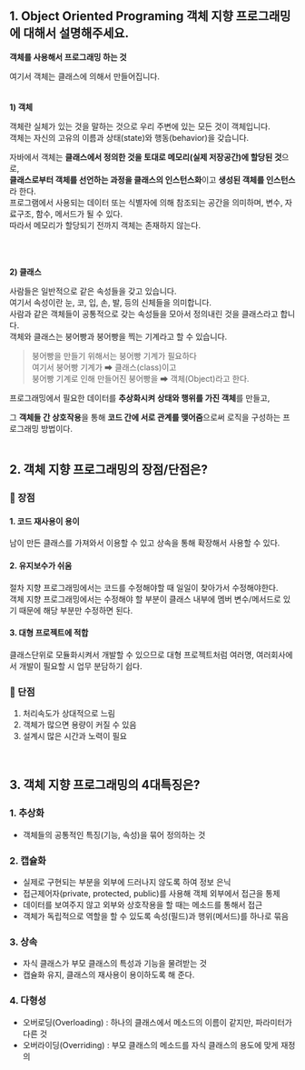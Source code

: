 ## 1. Object Oriented Programing 객체 지향 프로그래밍에 대해서 설명해주세요.

**객체를 사용해서 프로그래밍 하는 것**

여기서 객체는 클래스에 의해서 만들어집니다.  
<br><br>
**1) 객체**

객체란 실체가 있는 것을 말하는 것으로 우리 주변에 있는 모든 것이 객체입니다.  
객체는 자신의 고유의 이름과 상태(state)와 행동(behavior)을 갖습니다.  

자바에서 객체는 **클래스에서 정의한 것을 토대로 메모리(실제 저장공간)에 할당된 것**으로,  
**클래스로부터 객체를 선언하는 과정을 클래스의 인스턴스화**이고 **생성된 객체를 인스턴스**라 한다.  
프로그램에서 사용되는 데이터 또는 식별자에 의해 참조되는 공간을 의미하며, 
변수, 자료구조, 함수, 메서드가 될 수 있다.  
따라서 메모리가 할당되기 전까지 객체는 존재하지 않는다. 

<br><br>

**2) 클래스**

사람들은 일반적으로 같은 속성들을 갖고 있습니다.  
여기서 속성이란 눈, 코, 입, 손, 발, 등의 신체들을 의미합니다.  
사람과 같은 객체들이 공통적으로 갖는 속성들을 모아서 정의내린 것을 클래스라고 합니다.  
객체와 클래스는 붕어빵과 붕어빵을 찍는 기계라고 할 수 있습니다.

> 붕어빵을 만들기 위해서는 붕어빵 기계가 필요하다<br>
여기서 붕어빵 기계가 ➡ 클래스(class)이고<br>
붕어빵 기계로 인해 만들어진 붕어빵을 ➡ 객체(Object)라고 한다.

프로그래밍에서 필요한 데이터를 **추상화시켜** **상태와 행위를 가진 객체**를 만들고, 

그 **객체들 간 상호작용**을 통해 **코드 간에 서로 관계를 맺어줌**으로써 로직을 구성하는 프로그래밍 방법이다.  
<br>
## 2. 객체 지향 프로그래밍의 장점/단점은?

### 🌳 장점

#### 1. 코드 재사용이 용이

  남이 만든 클래스를 가져와서 이용할 수 있고 상속을 통해 확장해서 사용할 수 있다.

#### 2. 유지보수가 쉬움

  절차 지향 프로그래밍에서는 코드를 수정해야할 때 일일이 찾아가서 수정해야한다.  
  객체 지향 프로그래밍에서는 수정해야 할 부분이 클래스 내부에 멤버 변수/메서드로 있기 때문에 해당 부분만 수정하면 된다.

#### 3. 대형 프로젝트에 적합

  클래스단위로 모듈화시켜서 개발할 수 있으므로 대형 프로젝트처럼 여러명, 여러회사에서 개발이 필요할 시 업무 분담하기 쉽다.

### 🌳 단점

1. 처리속도가 상대적으로 느림
2. 객체가 많으면 용량이 커질 수 있음
3. 설계시 많은 시간과 노력이 필요
<br>

## 3. 객체 지향 프로그래밍의 4대특징은?

### 1. 추상화
  + 객체들의 공통적인 특징(기능, 속성)을 묶어 정의하는 것

### 2. 캡슐화
  + 실제로 구현되는 부분을 외부에 드러나지 않도록 하여 정보 은닉
  + 접근제어자(private, protected, public)를 사용해 객체 외부에서 접근을 통제
  + 데이터를 보여주지 않고 외부와 상호작용을 할 때는 메소드를 통해서 접근
  + 객체가 독립적으로 역할을 할 수 있도록 속성(필드)과 행위(메서드)를 하나로 묶음

### 3. 상속
  + 자식 클래스가 부모 클래스의 특성과 기능을 물려받는 것
  + 캡슐화 유지, 클래스의 재사용이 용이하도록 해 준다.

### 4. 다형성
  + 오버로딩(Overloading) : 하나의 클래스에서 메소드의 이름이 같지만, 파라미터가 다른 것
  + 오버라이딩(Overriding) : 부모 클래스의 메소드를 자식 클래스의 용도에 맞게 재정의
